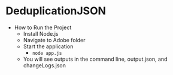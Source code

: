 # DeduplicationJSON

* How to Run the Project
  - Install Node.js
  - Navigate to Adobe folder
  - Start the application
      - `node app.js`
  - You will see outputs in the command line, output.json, and changeLogs.json
